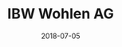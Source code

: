 ---
title:          "IBW Wohlen AG"
date:           "2018-07-05"
draft:          false
robotsExclude:  true
---